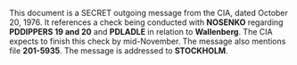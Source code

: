 This document is a SECRET outgoing message from the CIA, dated October 20, 1976. It references a check being conducted with **NOSENKO** regarding **PDDIPPERS 19 and 20** and **PDLADLE** in relation to **Wallenberg**. The CIA expects to finish this check by mid-November. The message also mentions file **201-5935**. The message is addressed to **STOCKHOLM**.
